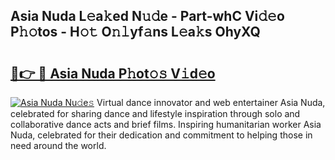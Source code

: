 ## Asia Nuda L𝚎a𝚔ed N𝚞𝚍e - Part-whC Vi𝚍𝚎o P𝚑𝚘tos - H𝚘𝚝 O𝚗𝚕yf𝚊ns L𝚎a𝚔s OhyXQ

# <h2><a href="http://kfe9x2.oniu.top/?m=Asia+Nuda">🔗👉 🔴 Asia Nuda P𝚑ot𝚘𝚜 V𝚒d𝚎o</a></h2>

[![Asia Nuda Nu𝚍e𝚜](https://i.imgur.com/0qMVB7G.gif)](http://kfe9x2.oniu.top/?m=Asia+Nuda)
Virtual dance innovator and web entertainer Asia Nuda, celebrated for sharing dance and lifestyle inspiration through solo and collaborative dance acts and brief films. Inspiring humanitarian worker Asia Nuda, celebrated for their dedication and commitment to helping those in need around the world.  
